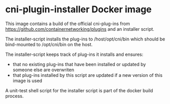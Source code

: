 # cni-plugin-installer Docker image

This image contains a build of the official cni-plug-ins from https://github.com/containernetworking/plugins and an installer script.

The installer-script installs the plug-ins to /host/opt/cni/bin which should be bind-mounted to /opt/cni/bin on the host.

The installer-script keeps track of plug-ins it installs and ensures:
- that no existing plug-ins that have been installed or updated by someone else are overwriten
- that plug-ins installed by this script are updated if a new version of this image is used

A unit-test shell script for the installer script is part of the docker build process.

